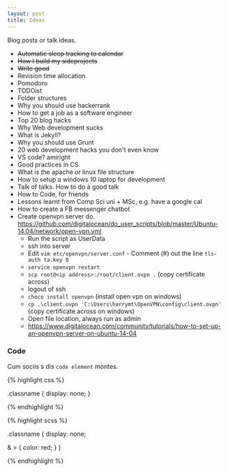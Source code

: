 ```yaml
---
layout: post
title: Ideas
---
```


<div class="message">
  Blog posts or talk ideas.
</div>

- <del>Automatic sleep tracking to calendar</del>
- <del>How I build my sideprojects</del>
- <del>Write good</del>
- Revision time allocation
- Pomodoro
- TODOist
- Folder structures
- Why you should use hackerrank
- How to get a job as a software engineer
- Top 20 blog hacks
- Why Web development sucks
- What is Jekyll?
- Why you should use Grunt
- 20 web development hacks you don't even know
- VS code? amiright
- Good practices in CS
- What is the apache or linux file structure
- How to setup a windows 10 laptop for development
- Talk of talks. How to do a good talk
- How to Code, for friends
- Lessons learnt from Comp Sci uni + MSc, e.g. have a google cal
- How to create a FB messenger chatbot
- Create openvpn server do. https://github.com/digitalocean/do_user_scripts/blob/master/Ubuntu-14.04/network/open-vpn.yml
  - Run the script as UserData
  - ssh into server
  - Edit `vim etc/openvpn/server.conf` - Comment (#) out the line `tls-auth ta.key 0`
  - `service openvpn restart`
  - `scp root@<ip address>:/root/client.ovpn .` (copy certificate across)
  - logout of ssh
  - `choco install openvpn` (install open vpn on windows)
  - `cp .\client.ovpn 'C:\Users\harrymt\OpenVPN\config\client.ovpn'` (copy certificate across on windows)
  - Open file location, always run as admin
  - https://www.digitalocean.com/community/tutorials/how-to-set-up-an-openvpn-server-on-ubuntu-14-04

### Code

Cum sociis s dis `code element` montes.

{% highlight css %}

.classname {
  display: none;
}

{% endhighlight %}


{% highlight scss %}

.classname {
  display: none;

  & > {
    color: red;
  }
}

{% endhighlight %}

